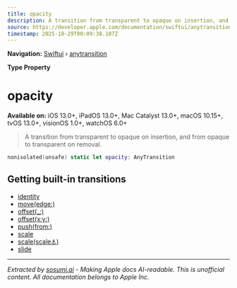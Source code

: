 ```yaml
---
title: opacity
description: A transition from transparent to opaque on insertion, and from opaque to transparent on removal.
source: https://developer.apple.com/documentation/swiftui/anytransition/opacity
timestamp: 2025-10-29T00:09:38.107Z
---
```


**Navigation:** [Swiftui](/documentation/swiftui) › [anytransition](/documentation/swiftui/anytransition)

**Type Property**

# opacity

**Available on:** iOS 13.0+, iPadOS 13.0+, Mac Catalyst 13.0+, macOS 10.15+, tvOS 13.0+, visionOS 1.0+, watchOS 6.0+

> A transition from transparent to opaque on insertion, and from opaque to transparent on removal.

```swift
nonisolated(unsafe) static let opacity: AnyTransition
```

## Getting built-in transitions

- [identity](/documentation/swiftui/anytransition/identity)
- [move(edge:)](/documentation/swiftui/anytransition/move(edge:))
- [offset(_:)](/documentation/swiftui/anytransition/offset(_:))
- [offset(x:y:)](/documentation/swiftui/anytransition/offset(x:y:))
- [push(from:)](/documentation/swiftui/anytransition/push(from:))
- [scale](/documentation/swiftui/anytransition/scale)
- [scale(scale:anchor:)](/documentation/swiftui/anytransition/scale(scale:anchor:))
- [slide](/documentation/swiftui/anytransition/slide)

---

*Extracted by [sosumi.ai](https://sosumi.ai) - Making Apple docs AI-readable.*
*This is unofficial content. All documentation belongs to Apple Inc.*
